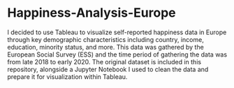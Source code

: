 # Happiness-Analysis-Europe

I decided to use Tableau to visualize self-reported happiness data in Europe through key demographic characteristics including country, income, education, minority status, and more. This data was gathered by the European Social Survey (ESS) and the time period of gathering the data was from late 2018 to early 2020. The original dataset is included in this repository, alongside a Jupyter Notebook I used to clean the data and prepare it for visualization within Tableau.
